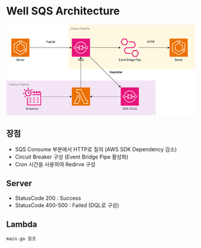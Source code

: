 # Well SQS Architecture

![arch](./arch.png)

## 장점

- SQS Consume 부분에서 HTTP로 질의 (AWS SDK Dependency 감소)
- Circuit Breaker 구성 (Event Bridge Pipe 활성화)
- Cron 시간을 사용하여 Redirve 구성

## Server 

- StatusCode 200 : Success
- StatusCode 400-500 : Failed (DQL로 구성)

## Lambda 

```sh
main.go 참조
```